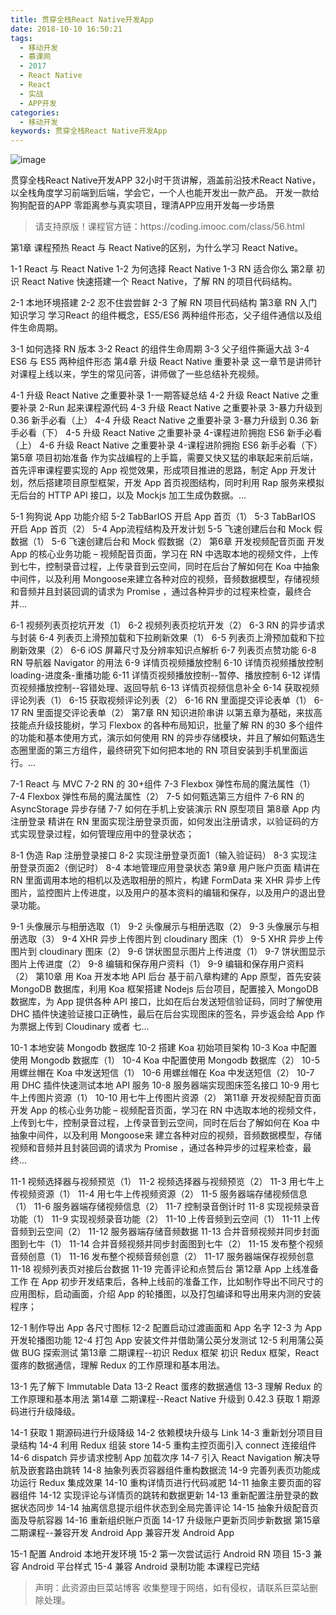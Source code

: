 ```yaml
---
title: 贯穿全栈React Native开发App
date: 2018-10-10 16:50:21
tags:
  - 移动开发
  - 慕课网
  - 2017
  - React Native
  - React
  - 实战
  - APP开发
categories:
  - 移动开发
keywords: 贯穿全栈React Native开发App
---
```

![image](//szimg.mukewang.com/57bd5ec80001b0c405400300-360-202.jpg)

贯穿全栈React Native开发APP
32小时干货讲解，涵盖前沿技术React Native，以全栈角度学习前端到后端，学会它，一个人也能开发出一款产品。
开发一款给狗狗配音的APP
零距离参与真实项目，理清APP应用开发每一步场景

<!-- more -->
<blockquote class="blockquote-center">
请支持原版！课程官方链：https://coding.imooc.com/class/56.html</blockquote>
</blockquote>

第1章 课程预热
React 与 React Native的区别，为什么学习 React Native。

1-1 React 与 React Native
1-2 为何选择 React Native
1-3 RN 适合你么
第2章 初识 React Native
快速搭建一个 React Native，了解 RN 的项目代码结构。

2-1 本地环境搭建
2-2 忍不住尝尝鲜
2-3 了解 RN 项目代码结构
第3章 RN 入门知识学习
学习React 的组件概念，ES5/ES6 两种组件形态，父子组件通信以及组件生命周期。

3-1 如何选择 RN 版本
3-2 React 的组件生命周期
3-3 父子组件撕逼大战
3-4 ES6 与 ES5 两种组件形态
第4章 升级 React Native 重要补录
这一章节是讲师针对课程上线以来，学生的常见问答，讲师做了一些总结补充视频。

4-1 升级 React Native 之重要补录 1-一期答疑总结
4-2 升级 React Native 之重要补录 2-Run 起来课程源代码
4-3 升级 React Native 之重要补录 3-暴力升级到 0.36 新手必看（上）
4-4 升级 React Native 之重要补录 3-暴力升级到 0.36 新手必看（下）
4-5 升级 React Native 之重要补录 4-课程进阶拥抱 ES6 新手必看（上）
4-6 升级 React Native 之重要补录 4-课程进阶拥抱 ES6 新手必看（下）
第5章 项目初始准备
作为实战编程的上手篇，需要又快又猛的串联起来前后端，首先评审课程要实现的 App 视觉效果，形成项目推进的思路，制定 App 开发计划，然后搭建项目原型框架，开发 App 首页视图结构，同时利用 Rap 服务来模拟无后台的 HTTP API 接口，以及 Mockjs 加工生成伪数据。...

5-1 狗狗说 App 功能介绍
5-2 TabBarIOS 开启 App 首页（1）
5-3 TabBarIOS 开启 App 首页（2）
5-4 App流程结构及开发计划
5-5 飞速创建后台和 Mock 假数据（1）
5-6 飞速创建后台和 Mock 假数据（2）
第6章 开发视频配音页面
开发 App 的核心业务功能 – 视频配音页面，学习在 RN 中选取本地的视频文件，上传到七牛，控制录音过程，上传录音到云空间，同时在后台了解如何在 Koa 中抽象中间件，以及利用 Mongoose来建立各种对应的视频，音频数据模型，存储视频和音频并且封装回调的请求为 Promise ，通过各种异步的过程来检查，最终合并...

6-1 视频列表页挖坑开发（1）
6-2 视频列表页挖坑开发（2）
6-3 RN 的异步请求与封装
6-4 列表页上滑预加载和下拉刷新效果（1）
6-5 列表页上滑预加载和下拉刷新效果（2）
6-6 iOS 屏幕尺寸及分辨率知识点解析
6-7 列表页点赞功能
6-8 RN 导航器 Navigator 的用法
6-9 详情页视频播放控制
6-10 详情页视频播放控制loading-进度条-重播功能
6-11 详情页视频播放控制--暂停、播放控制
6-12 详情页视频播放控制--容错处理、返回导航
6-13 详情页视频信息补全
6-14 获取视频评论列表（1）
6-15 获取视频评论列表（2）
6-16 RN 里面提交评论表单（1）
6-17 RN 里面提交评论表单（2）
第7章 RN 知识进阶串讲
以第五章为基础，来拔高技能点升级技能树，学习 Flexbox 的各种布局知识，批量了解 RN 的30 多个组件的功能和基本使用方式，演示如何使用 RN 的异步存储模块，并且了解如何甄选生态圈里面的第三方组件，最终研究下如何把本地的 RN 项目安装到手机里面运行。...

7-1 React 与 MVC
7-2 RN 的 30+组件
7-3 Flexbox 弹性布局的魔法属性（1）
7-4 Flexbox 弹性布局的魔法属性（2）
7-5 如何甄选第三方组件
7-6 RN 的 AsyncStorage 异步存储
7-7 如何在手机上安装演示 RN 原型项目
第8章 App 内注册登录
精讲在 RN 里面实现注册登录页面，如何发出注册请求，以验证码的方式实现登录过程，如何管理应用中的登录状态；

8-1 伪造 Rap 注册登录接口
8-2 实现注册登录页面1（输入验证码）
8-3 实现注册登录页面2（倒记时）
8-4 本地管理应用登录状态
第9章 用户账户页面
精讲在 RN 里面调用本地的相机以及选取相册的照片，构建 FormData 来 XHR 异步上传图片，监控图片上传进度，以及用户的基本资料的编辑和保存，以及用户的退出登录功能。

9-1 头像展示与相册选取（1）
9-2 头像展示与相册选取（2）
9-3 头像展示与相册选取（3）
9-4 XHR 异步上传图片到 cloudinary 图床（1）
9-5 XHR 异步上传图片到 cloudinary 图床（2）
9-6 饼状图显示图片上传进度（1）
9-7 饼状图显示图片上传进度（2）
9-8 编辑和保存用户资料（1）
9-9 编辑和保存用户资料（2）
第10章 用 Koa 开发本地 API 后台
基于前八章构建的 App 原型，首先安装 MongoDB 数据库，利用 Koa 框架搭建 Nodejs 后台项目，配置接入 MongoDB 数据库，为 App 提供各种 API 接口，比如在后台发送短信验证码，同时了解使用 DHC 插件快速验证接口正确性，最后在后台实现图床的签名，异步返会给 App 作为票据上传到 Cloudinary 或者 七...

10-1 本地安装 Mongodb 数据库
10-2 搭建 Koa 初始项目架构
10-3 Koa 中配置使用 Mongodb 数据库（1）
10-4 Koa 中配置使用 Mongodb 数据库（2）
10-5 用螺丝帽在 Koa 中发送短信（1）
10-6 用螺丝帽在 Koa 中发送短信（2）
10-7 用 DHC 插件快速测试本地 API 服务
10-8 服务器端实现图床签名接口
10-9 用七牛上传图片资源（1）
10-10 用七牛上传图片资源（2）
第11章 开发视频配音页面
开发 App 的核心业务功能 – 视频配音页面，学习在 RN 中选取本地的视频文件，上传到七牛，控制录音过程，上传录音到云空间，同时在后台了解如何在 Koa 中抽象中间件，以及利用 Mongoose来 建立各种对应的视频，音频数据模型，存储视频和音频并且封装回调的请求为 Promise ，通过各种异步的过程来检查，最终...

11-1 视频选择器与视频预览（1）
11-2 视频选择器与视频预览（2）
11-3 用七牛上传视频资源（1）
11-4 用七牛上传视频资源（2）
11-5 服务器端存储视频信息（1）
11-6 服务器端存储视频信息（2）
11-7 控制录音倒计时
11-8 实现视频录音功能（1）
11-9 实现视频录音功能（2）
11-10 上传音频到云空间（1）
11-11 上传音频到云空间（2）
11-12 服务器端存储音频数据
11-13 合并音频视频并同步封面图到七牛（1）
11-14 合并音频视频并同步封面图到七牛（2）
11-15 发布整个视频音频创意（1）
11-16 发布整个视频音频创意（2）
11-17 服务器端保存视频创意
11-18 视频列表页对接后台数据
11-19 完善评论和点赞后台
第12章 App 上线准备工作
在 App 初步开发结束后，各种上线前的准备工作，比如制作导出不同尺寸的应用图标，启动画面，介绍 App 的轮播图，以及打包编译和导出用来内测的安装程序；

12-1 制作导出 App 各尺寸图标
12-2 配置启动过渡画面和 App 名字
12-3 为 App 开发轮播图功能
12-4 打包 App 安装文件并借助蒲公英分发测试
12-5 利用蒲公英做 BUG 探索测试
第13章 二期课程--初识 Redux 框架
初识 Redux 框架，React 蛋疼的数据通信，理解 Redux 的工作原理和基本用法。

13-1 先了解下 Immutable Data
13-2 React 蛋疼的数据通信
13-3 理解 Redux 的工作原理和基本用法
第14章 二期课程--React Native 升级到 0.42.3
获取 1 期源码进行升级降级。

14-1 获取 1 期源码进行升级降级
14-2 依赖模块升级与 Link
14-3 重新划分项目目录结构
14-4 利用 Redux 组装 store
14-5 重构主控页面引入 connect 连接组件
14-6 dispatch 异步请求控制 App 加载次序
14-7 引入 React Navigation 解决导航及嵌套路由跳转
14-8 抽象列表页容器组件重构数据流
14-9 完善列表页功能成功运行 Redux 集成效果
14-10 重构详情页进行代码减肥
14-11 抽象主要页面的容器组件
14-12 实现评论与详情页的跳转和数据更新
14-13 重新配置注册登录的数据状态同步
14-14 抽离信息提示组件状态到全局完善评论
14-15 抽象升级配音页面及导航容器
14-16 重新组织账户页面
14-17 升级账户更新页同步新数据
第15章 二期课程--兼容开发 Android App
兼容开发 Android App

15-1 配置 Android 本地开发环境
15-2 第一次尝试运行 Android RN 项目
15-3 兼容 Android 平台样式
15-4 兼容 Android 录制功能
本课程已完结

<blockquote class="blockquote-center">声明：此资源由巨菜站博客 收集整理于网络，如有侵权，请联系巨菜站删除处理。</blockquote>

<div id="jspay" sid="s2Gy1A35316" style="display:none">s2Gy1A35316</div>
<script type="text/javascript" src="https://www.fageka.com/j.js"></script>
<script type="text/javascript" src="https://www.fageka.com/f.js" charset="utf-8"></script>
            
